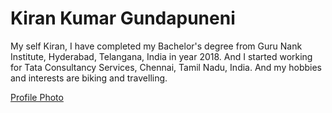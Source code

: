 # Kiran Kumar Gundapuneni

My self Kiran, I have completed my Bachelor's degree from Guru Nank Institute, Hyderabad, Telangana, India in year 2018. And I started working for Tata Consultancy Services, Chennai, Tamil Nadu, India. And my hobbies and interests are biking and travelling.

[Profile Photo](https://github.com/kirangundapuneni/assignment2-gundapuneni/blob/main/Profile%20Photo.jpg)
